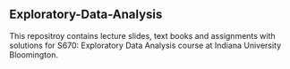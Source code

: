 ## Exploratory-Data-Analysis

This repositroy contains lecture slides, text books and assignments with solutions for S670: Exploratory Data Analysis course at Indiana
University Bloomington.
